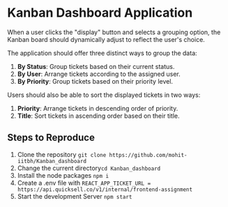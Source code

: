 # Kanban Dashboard Application

When a user clicks the "display" button and selects a grouping option, the Kanban board should dynamically adjust to reflect the user's choice.

The application should offer three distinct ways to group the data:

1. **By Status**: Group tickets based on their current status.
2. **By User**: Arrange tickets according to the assigned user.
3. **By Priority**: Group tickets based on their priority level.

Users should also be able to sort the displayed tickets in two ways:

1. **Priority**: Arrange tickets in descending order of priority.
2. **Title**: Sort tickets in ascending order based on their title.


## Steps to Reproduce

1. Clone the repository `git clone https://github.com/mohit-iitbh/Kanban_dashboard`
2. Change the current directory`cd Kanban_dashboard`
3. Install the node packages `npm i`
4. Create a .env file with `REACT_APP_TICKET_URL = https://api.quicksell.co/v1/internal/frontend-assignment`
5. Start the development Server `npm start`